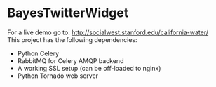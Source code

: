 BayesTwitterWidget
==================

For a live demo go to: http://socialwest.stanford.edu/california-water/
<br>
This project has the following dependencies:
- Python Celery
- RabbitMQ for Celery AMQP backend
- A working SSL setup (can be off-loaded to nginx)
- Python Tornado web server
